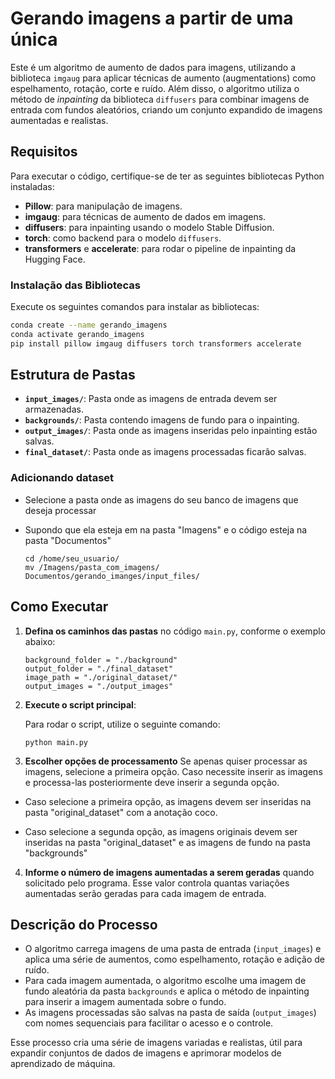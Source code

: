 
# Gerando imagens a partir de uma única

Este é um algoritmo de aumento de dados para imagens, utilizando a biblioteca `imgaug` para aplicar técnicas de aumento (augmentations) como espelhamento, rotação, corte e ruído. Além disso, o algoritmo utiliza o método de *inpainting* da biblioteca `diffusers` para combinar imagens de entrada com fundos aleatórios, criando um conjunto expandido de imagens aumentadas e realistas.



## Requisitos

Para executar o código, certifique-se de ter as seguintes bibliotecas Python instaladas:

- **Pillow**: para manipulação de imagens.
- **imgaug**: para técnicas de aumento de dados em imagens.
- **diffusers**: para inpainting usando o modelo Stable Diffusion.
- **torch**: como backend para o modelo `diffusers`.
- **transformers** e **accelerate**: para rodar o pipeline de inpainting da Hugging Face.

### Instalação das Bibliotecas

Execute os seguintes comandos para instalar as bibliotecas:

```bash
conda create --name gerando_imagens
conda activate gerando_imagens
pip install pillow imgaug diffusers torch transformers accelerate
```

## Estrutura de Pastas

- **`input_images/`**: Pasta onde as imagens de entrada devem ser armazenadas.
- **`backgrounds/`**: Pasta contendo imagens de fundo para o inpainting.
- **`output_images/`**: Pasta onde as imagens inseridas pelo inpainting estão salvas.
- **`final_dataset/`**: Pasta onde as imagens processadas ficarão salvas.


 ### Adicionando dataset

 - Selecione a pasta onde as imagens do seu banco de imagens que deseja processar
 - Supondo que ela esteja em na pasta "Imagens" e o código esteja na pasta "Documentos"

  
    ```
    cd /home/seu_usuario/
    mv /Imagens/pasta_com_imagens/ Documentos/gerando_imanges/input_files/
    ```
   

## Como Executar
1. **Defina os caminhos das pastas** no código `main.py`, conforme o exemplo abaixo:

    ```
    background_folder = "./background"
    output_folder = "./final_dataset"
    image_path = "./original_dataset/"
    output_images = "./output_images"
    ```

2. **Execute o script principal**:
   
   Para rodar o script, utilize o seguinte comando:
   
   ```
   python main.py
   ```
5. **Escolher opções de processamento** Se apenas quiser processar as imagens, selecione a primeira opção. Caso necessite inserir as imagens e processa-las posteriormente deve inserir a segunda opção.

- Caso selecione a primeira opção, as imagens devem ser inseridas na pasta "original_dataset" com a anotação coco.

- Caso selecione a segunda opção, as imagens originais devem ser inseridas na pasta "original_dataset" e as imagens de fundo na pasta "backgrounds"

4. **Informe o número de imagens aumentadas a serem geradas** quando solicitado pelo programa. Esse valor controla quantas variações aumentadas serão geradas para cada imagem de entrada.

## Descrição do Processo

- O algoritmo carrega imagens de uma pasta de entrada (`input_images`) e aplica uma série de aumentos, como espelhamento, rotação e adição de ruído.
- Para cada imagem aumentada, o algoritmo escolhe uma imagem de fundo aleatória da pasta `backgrounds` e aplica o método de inpainting para inserir a imagem aumentada sobre o fundo.
- As imagens processadas são salvas na pasta de saída (`output_images`) com nomes sequenciais para facilitar o acesso e o controle.

Esse processo cria uma série de imagens variadas e realistas, útil para expandir conjuntos de dados de imagens e aprimorar modelos de aprendizado de máquina.

